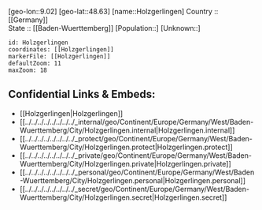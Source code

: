 ﻿---
location: [48.63,9.02] 
mapzoom: [7,12] 
mapmarker: city 
type: City
tags:
- geo/City


SpocWebEntityId: 31005
isDeleted: false
confidential: public

---
[geo-lon::9.02] 
[geo-lat::48.63] 
[name::Holzgerlingen] 
Country :: [[Germany]]  
State :: [[Baden-Wuerttemberg]] 
[Population::] 
[Unknown::] 


```leaflet
id: Holzgerlingen
coordinates: [[Holzgerlingen]] 
markerFile: [[Holzgerlingen]] 
defaultZoom: 11 
maxZoom: 18
```


## Confidential Links & Embeds: 
- [[Holzgerlingen|Holzgerlingen]]  
- [[../../../../../../../../_internal/geo/Continent/Europe/Germany/West/Baden-Wuerttemberg/City/Holzgerlingen.internal|Holzgerlingen.internal]] 
- [[../../../../../../../../_protect/geo/Continent/Europe/Germany/West/Baden-Wuerttemberg/City/Holzgerlingen.protect|Holzgerlingen.protect]] 
- [[../../../../../../../../_private/geo/Continent/Europe/Germany/West/Baden-Wuerttemberg/City/Holzgerlingen.private|Holzgerlingen.private]] 
- [[../../../../../../../../_personal/geo/Continent/Europe/Germany/West/Baden-Wuerttemberg/City/Holzgerlingen.personal|Holzgerlingen.personal]] 
- [[../../../../../../../../_secret/geo/Continent/Europe/Germany/West/Baden-Wuerttemberg/City/Holzgerlingen.secret|Holzgerlingen.secret]] 
